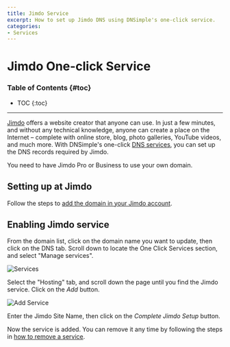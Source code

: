 ```yaml
---
title: Jimdo Service
excerpt: How to set up Jimdo DNS using DNSimple's one-click service.
categories:
- Services
---
```


# Jimdo One-click Service

### Table of Contents {#toc}

* TOC
{:toc}

---

[Jimdo](https://www.jimdo.com) offers a website creator that anyone can use. In just a few minutes, and without any technical knowledge, anyone can create a place on the Internet – complete with online store, blog, photo galleries, YouTube videos, and much more. With DNSimple's one-click [DNS services](/categories/services/), you can set up the DNS records required by Jimdo.

<info>
You need to have Jimdo Pro or Business to use your own domain.
</info>


## Setting up at Jimdo

Follow the steps to [add the domain in your Jimdo account](https://help.jimdo.com/hc/en-us/articles/115005533943).


## Enabling Jimdo service

From the domain list, click on the domain name you want to update, then click on the DNS tab. Scroll down to locate the One Click Services section, and select "Manage services".

![Services](/files/services-dns-page-add.png)

Select the "Hosting" tab, and scroll down the page until you find the Jimdo service. Click on the *Add* button.

![Add Service](/files/services-jimdo.png)

Enter the Jimdo Site Name, then click on the *Complete Jimdo Setup* button.

Now the service is added. You can remove it any time by following the steps in [how to remove a service](/articles/services/#removing-services).
